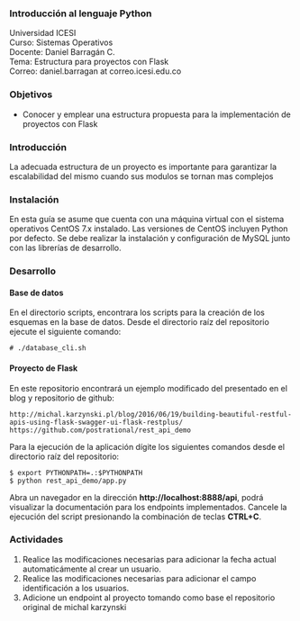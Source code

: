 ### Introducción al lenguaje Python
Universidad ICESI  
Curso: Sistemas Operativos  
Docente: Daniel Barragán C.  
Tema: Estructura para proyectos con Flask  
Correo: daniel.barragan at correo.icesi.edu.co

### Objetivos
* Conocer y emplear una estructura propuesta para la implementación de proyectos con Flask

### Introducción
La adecuada estructura de un proyecto es importante para garantizar la escalabilidad del mismo cuando sus modulos se tornan mas complejos

### Instalación

En esta guía se asume que cuenta con una máquina virtual con el sistema operativos CentOS 7.x instalado. Las versiones de CentOS incluyen Python por defecto. Se debe realizar la instalación y configuración de MySQL junto con las librerías de desarrollo.

### Desarrollo

#### Base de datos

En el directorio scripts, encontrara los scripts para la creación de los esquemas en la base de datos. Desde el directorio raíz del repositorio ejecute el siguiente comando:

```
# ./database_cli.sh
```

#### Proyecto de Flask

En este repositorio encontrará un ejemplo modificado del presentado en el blog y repositorio de github:   

```
http://michal.karzynski.pl/blog/2016/06/19/building-beautiful-restful-apis-using-flask-swagger-ui-flask-restplus/  
https://github.com/postrational/rest_api_demo
```

Para la ejecución de la aplicación dígite los siguientes comandos desde el directorio raíz del repositorio:

```
$ export PYTHONPATH=.:$PYTHONPATH
$ python rest_api_demo/app.py
```

Abra un navegador en la dirección **http://localhost:8888/api**, podrá visualizar la documentación para los endpoints implementados. Cancele la ejecución del script presionando la combinación de teclas **CTRL+C**.

### Actividades
1. Realice las modificaciones necesarias para adicionar la fecha actual automaticámente al crear un usuario.
2. Realice las modificaciones necesarias para adicionar el campo identificación a los usuarios.
3. Adicione un endpoint al proyecto tomando como base el repositorio original de michal karzynski
